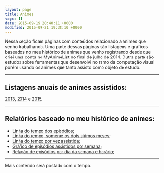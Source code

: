 ```yaml
---
layout: page
title: Animes
tags: []
date: 2015-09-19 20:40:11 +0000
modified: 2015-09-21 19:38:10 +0000
---
```


Nessa seção ficam páginas com conteúdos relacionado a animes que venho trabalhando. Uma parte
dessas páginas são listagens e gráficos baseados no meu histórico de animes que venho registrando
desde que criei uma conta no MyAnimeList no final de julho de 2014. Outra parte são estudos sobre
ferramentas que desenvolvi no ramo da computação visual porém usando os animes que tanto
assisto como objeto de estudo.

----------

## Listagens anuais de animes assistidos:

[2013](https://qgustavor.tk/animes-assistidos-e-mangás-de-2013/), 
[2014](https://qgustavor.tk/animes-e-mangás-de-2014/) e 
[2015](https://qgustavor.tk/animes-e-mangás-de-2015/).

----------

## Relatórios baseado no meu histórico de animes:

* [Linha do tempo dos episódios](https://qgustavor.tk/animes/timeline-geral.html);
* [Linha do tempo, somente os dois últimos meses](https://qgustavor.tk/animes/timeline.html);
* [Linha do tempo por vez assistida](https://qgustavor.tk/animes/timeline-anime.html);
* [Gráfico de episódios assistidos por semana](https://qgustavor.tk/animes/relatório-semanal.html);
* [Relação de episódios por dia da semana e horário](https://qgustavor.tk/animes/relatório-dia-da-semana-horário.html);

----------

Mais conteúdo será postado com o tempo.
